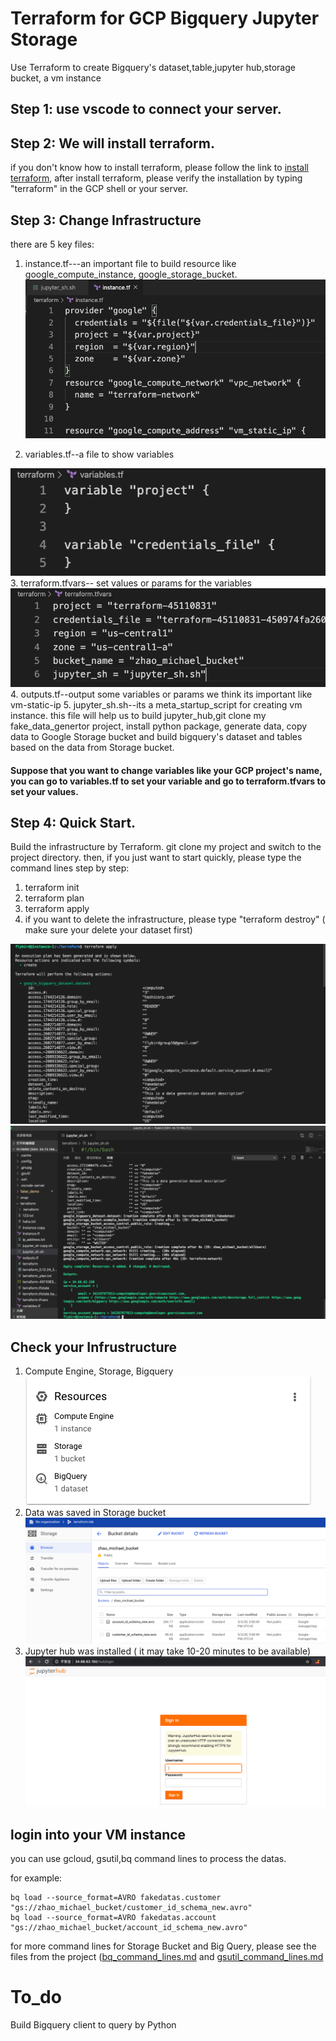 # Terraform for GCP Bigquery Jupyter Storage
 
 Use Terraform to create Bigquery's dataset,table,jupyter hub,storage bucket, a vm instance
 
## Step 1: use vscode to connect your server.
 
## Step 2: We will install terraform.
if you don't know how to install terraform, please follow the link to [install terraform](https://learn.hashicorp.com/terraform/gcp/install), after install terraform, please verify the installation by typing "terraform" in the GCP shell or your server.
 
 
## Step 3: Change Infrastructure
there are 5 key files:

1. instance.tf---an important file to build resource like google_compute_instance, google_storage_bucket.
![png](./img/3.png)

2. variables.tf--a file to show variables

![png](./img/4.png)
3. terraform.tfvars-- set values or params for the variables
![png](./img/5.png)
4. outputs.tf--output some variables or params we think its important like vm-static-ip
5. jupyter_sh.sh--its a meta_startup_script for creating vm instance. this file will help us to build jupyter_hub,git clone my fake_data_genertor project, install python package, generate data, copy data to Google Storage bucket and build bigquery's dataset and tables based on the data from Storage bucket.

#### Suppose that you want to change variables like your GCP project's name, you can go to variables.tf to set your variable and go to terraform.tfvars to set your values.



## Step 4: Quick Start. 

Build the infrastructure by Terraform. git clone my project and switch to the project directory. then, if you just want to start quickly, please type the command lines step by step:

 1. terraform init
 2. terraform plan
 3. terraform apply
 4. if you want to delete the infrastructure, please type "terraform destroy" ( make sure your delete your dataset first)
 
![png](./img/1.png)
![png](./img/2.png) 

## Check your Infrustructure

1. Compute Engine, Storage, Bigquery
![png](./img/6.png) 
2. Data was saved in Storage bucket
![png](./img/7.png) 
3. Jupyter hub was installed ( it may take 10-20 minutes to be available)
![png](./img/8.png) 

## login into your VM instance

you can use gcloud, gsutil,bq command lines to process the datas.

for example:

```
bq load --source_format=AVRO fakedatas.customer "gs://zhao_michael_bucket/customer_id_schema_new.avro"
bq load --source_format=AVRO fakedatas.account "gs://zhao_michael_bucket/account_id_schema_new.avro"
```

for more command lines for Storage Bucket and Big Query, please see the files from the project ([bq_command_lines.md](./bq_command_lines.md) and [gsutil_command_lines.md](./gsutil_command_lines.md)

# To_do

Build Bigquery client to query by Python
